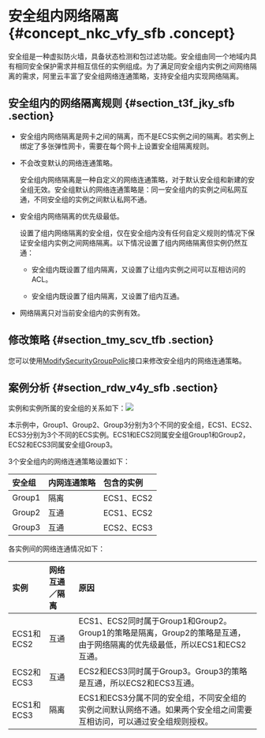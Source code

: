 # 安全组内网络隔离 {#concept_nkc_vfy_sfb .concept}

安全组是一种虚拟防火墙，具备状态检测和包过滤功能。安全组由同一个地域内具有相同安全保护需求并相互信任的实例组成。为了满足同安全组内实例之间网络隔离的需求，阿里云丰富了安全组网络连通策略，支持安全组内实现网络隔离。

## 安全组内的网络隔离规则 {#section_t3f_jky_sfb .section}

-   安全组内网络隔离是网卡之间的隔离，而不是ECS实例之间的隔离。若实例上绑定了多张弹性网卡，需要在每个网卡上设置安全组隔离规则。

-   不会改变默认的网络连通策略。

    安全组内网络隔离是一种自定义的网络连通策略，对于默认安全组和新建的安全组无效。安全组默认的网络连通策略是：同一安全组内的实例之间私网互通，不同安全组的实例之间默认私网不通。

-   安全组内网络隔离的优先级最低。

    设置了组内网络隔离的安全组，仅在安全组内没有任何自定义规则的情况下保证安全组内实例之间网络隔离。以下情况设置了组内网络隔离但实例仍然互通：

    -   安全组内既设置了组内隔离，又设置了让组内实例之间可以互相访问的ACL。

    -   安全组内既设置了组内隔离，又设置了组内互通。

-   网络隔离只对当前安全组内的实例有效。


## 修改策略 {#section_tmy_scv_tfb .section}

您可以使用[ModifySecurityGroupPolic](../../../../intl.zh-CN/API参考/安全组/ModifySecurityGroupPolicy.md#)接口来修改安全组内的网络连通策略。

## 案例分析 {#section_rdw_v4y_sfb .section}

实例和实例所属的安全组的关系如下：![](http://static-aliyun-doc.oss-cn-hangzhou.aliyuncs.com/assets/img/61459/154389540131133_zh-CN.png)

本示例中，Group1、Group2、Group3分别为3个不同的安全组，ECS1、ECS2、ECS3分别为3个不同的ECS实例。ECS1和ECS2同属安全组Group1和Group2，ECS2和ECS3同属安全组Group3。

3个安全组内的网络连通策略设置如下：

|安全组|内网连通策略|包含的实例|
|:--|:-----|:----|
|Group1|隔离|ECS1、ECS2|
|Group2|互通|ECS1、ECS2|
|Group3|互通|ECS2、ECS3|

各实例间的网络连通情况如下：

|实例|网络互通／隔离|原因|
|:-|:------|:-|
|ECS1和ECS2|互通|ECS1、ECS2同时属于Group1和Group2。Group1的策略是隔离，Group2的策略是互通，由于网络隔离的优先级最低，所以ECS1和ECS2互通。|
|ECS2和ECS3|互通|ECS2和ECS3同时属于Group3。Group3的策略是互通，所以ECS2和ECS3互通。|
|ECS1和ECS3|隔离|ECS1和ECS3分属不同的安全组，不同安全组的实例之间默认网络不通。如果两个安全组之间需要互相访问，可以通过安全组规则授权。|

